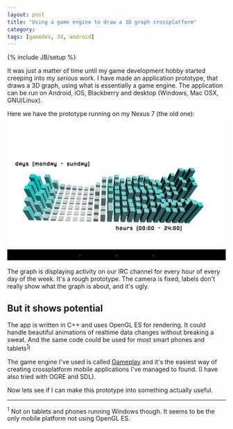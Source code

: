 ```yaml
---
layout: post
title: "Using a game engine to draw a 3D graph crossplatform"
category: 
tags: [gamedev, 3d, android]
---
```

{% include JB/setup %}

It was just a matter of time until my game development hobby started creeping into my *serious* work. I have made 
an application prototype, that draws a 3D graph, using what is essentially a game engine. The application can be run
on Android, iOS, Blackberry and desktop (Windows, Mac OSX, GNU/Linux). 

Here we have the prototype running on my Nexus 7 (the old one):

<img src="/assets/pics/cpp.png" title="The 3D graph" class="middlepic" alt="3D graph" />

The graph is displaying activity on our IRC channel for every hour of every day of the week. It's a rough prototype. The camera 
is fixed, labels don't really show what the graph is about, and it's ugly.

But it shows potential 
----------------------

The app is written in C++ and uses OpenGL ES for rendering. It could handle beautiful animations of realtime data changes without
breaking a sweat. And the same code could be used for most smart phones and tablets<sup><a href="#win">1</a></sup>! 

The game engine I've used is called [Gameplay](http://www.gameplay3d.org/) and it's the easiest way of creating crossplatform
mobile applications I've managed to found. (I have also tried with OGRE and SDL).

Now lets see if I can make this prototype into something actually useful.

---------------------------------------

<p><sup id="win">1</sup> Not on tablets and phones running Windows though. It seems to be the only mobile platform not using OpenGL ES.</p>
